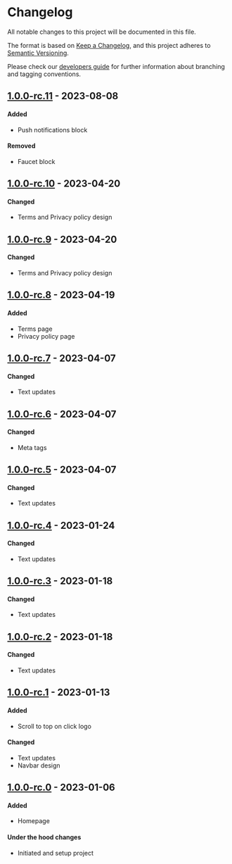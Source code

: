 # Changelog
All notable changes to this project will be documented in this file.

The format is based on [Keep a Changelog](https://keepachangelog.com/en/1.0.0/),
and this project adheres to [Semantic Versioning](https://semver.org/spec/v2.0.0.html).

Please check our [developers guide](https://gitlab.com/tokend/developers-guide)
for further information about branching and tagging conventions.

## [1.0.0-rc.11] - 2023-08-08
#### Added
- Push notifications block

#### Removed
- Faucet block

## [1.0.0-rc.10] - 2023-04-20
#### Changed
- Terms and Privacy policy design

## [1.0.0-rc.9] - 2023-04-20
#### Changed
- Terms and Privacy policy design

## [1.0.0-rc.8] - 2023-04-19
#### Added
- Terms page
- Privacy policy page

## [1.0.0-rc.7] - 2023-04-07
#### Changed
- Text updates

## [1.0.0-rc.6] - 2023-04-07
#### Changed
- Meta tags

## [1.0.0-rc.5] - 2023-04-07
#### Changed
- Text updates

## [1.0.0-rc.4] - 2023-01-24
#### Changed
- Text updates

## [1.0.0-rc.3] - 2023-01-18
#### Changed
- Text updates

## [1.0.0-rc.2] - 2023-01-18
#### Changed
- Text updates

## [1.0.0-rc.1] - 2023-01-13
#### Added
- Scroll to top on click logo

#### Changed
- Text updates
- Navbar design

## [1.0.0-rc.0] - 2023-01-06
#### Added
- Homepage

#### Under the hood changes
- Initiated and setup project

[Unreleased]: https://github.com/Swapica/landing/compare/v1.0.0-rc.11...main
[1.0.0-rc.11]: https://github.com/Swapica/landing/compare/v1.0.0-rc.10...v1.0.0-rc.11
[1.0.0-rc.10]: https://github.com/Swapica/landing/compare/v1.0.0-rc.9...v1.0.0-rc.10
[1.0.0-rc.9]: https://github.com/Swapica/landing/compare/v1.0.0-rc.8...v1.0.0-rc.9
[1.0.0-rc.8]: https://github.com/Swapica/landing/compare/v1.0.0-rc.7...v1.0.0-rc.8
[1.0.0-rc.7]: https://github.com/Swapica/landing/compare/v1.0.0-rc.6...v1.0.0-rc.7
[1.0.0-rc.6]: https://github.com/Swapica/landing/compare/v1.0.0-rc.5...v1.0.0-rc.6
[1.0.0-rc.5]: https://github.com/Swapica/landing/compare/v1.0.0-rc.4...v1.0.0-rc.5
[1.0.0-rc.4]: https://github.com/Swapica/landing/compare/v1.0.0-rc.3...v1.0.0-rc.4
[1.0.0-rc.3]: https://github.com/Swapica/landing/compare/v1.0.0-rc.2...v1.0.0-rc.3
[1.0.0-rc.2]: https://github.com/Swapica/landing/compare/v1.0.0-rc.1...v1.0.0-rc.2
[1.0.0-rc.1]: https://github.com/Swapica/landing/compare/v1.0.0-rc.0...v1.0.0-rc.1
[1.0.0-rc.0]: https://github.com/Swapica/landing/releases/tag/v1.0.0-rc.0
